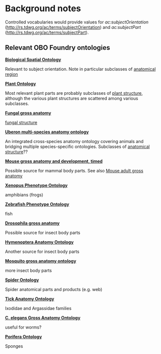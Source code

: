 # Background notes

Controlled vocabularies would provide values for *ac:subjectOrientation* (<http://rs.tdwg.org/ac/terms/subjectOrientation>) and *ac:subjectPart* (<http://rs.tdwg.org/ac/terms/subjectPart>).

## Relevant OBO Foundry ontologies

**[Biological Spatial Ontology](http://www.obofoundry.org/ontology/bspo.html)**

Relevant to subject orientation.  Note in particular subclasses of [anatomical region](http://www.ontobee.org/ontology/BSPO?iri=http://purl.obolibrary.org/obo/BSPO_0000070)

**[Plant Ontology](http://www.obofoundry.org/ontology/po.html)**

Most relevant plant parts are probably subclasses of [plant structure](http://www.ontobee.org/ontology/PO?iri=http://purl.obolibrary.org/obo/PO_0009011), although the various plant structures are scattered among various subclasses.

**[Fungal gross anatomy](http://www.obofoundry.org/ontology/fao.html)**

[fungal structure](http://www.ontobee.org/ontology/FAO?iri=http://purl.obolibrary.org/obo/FAO_0000001)

**[Uberon multi-species anatomy ontology](http://www.obofoundry.org/ontology/uberon.html)**

An integrated cross-species anatomy ontology covering animals and bridging multiple species-specific ontologies.  Subclasses of [anatomical structure](http://www.ontobee.org/ontology/UBERON?iri=http://purl.obolibrary.org/obo/UBERON_0000061)??

**[Mouse gross anatomy and development, timed](http://www.obofoundry.org/ontology/emapa.html)**

Possible source for mammal body parts. See also [Mouse adult gross anatomy](http://www.obofoundry.org/ontology/ma.html)

**[Xenopus Phenotype Ontology](http://www.obofoundry.org/ontology/xpo.html)**

amphibians (frogs)

**[Zebrafish Phenotype Ontology](http://www.obofoundry.org/ontology/zp.html)**

fish

**[Drosophila gross anatomy](http://www.obofoundry.org/ontology/fbbt.html)**

Possible source for insect body parts

**[Hymenoptera Anatomy Ontology](http://www.obofoundry.org/ontology/hao.html)**

Another source for insect body parts

**[Mosquito gross anatomy ontology](http://www.obofoundry.org/ontology/tgma.html)**

more insect body parts

**[Spider Ontology](http://www.obofoundry.org/ontology/spd.html)**

Spider anatomical parts and products (e.g. web)

**[Tick Anatomy Ontology](http://www.obofoundry.org/ontology/tads.html)**

Ixodidae and Argassidae families

**[C. elegans Gross Anatomy Ontology](http://www.obofoundry.org/ontology/wbbt.html)**

useful for worms?

**[Porifera Ontology](http://www.obofoundry.org/ontology/poro.html)**

Sponges


